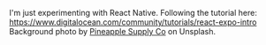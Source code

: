 I'm just experimenting with React Native. Following the tutorial here: https://www.digitalocean.com/community/tutorials/react-expo-intro
<br>
Background photo by <a href="https://unsplash.com/photos/5sjfWohvsCI?utm_source=unsplash&utm_medium=referral&utm_content=creditShareLink">Pineapple Supply Co</a> on Unsplash.